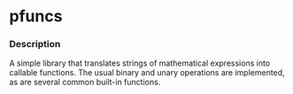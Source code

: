 # pfuncs #

### Description ###

A simple library that translates strings of mathematical expressions into
callable functions. The usual binary and unary operations are implemented,
as are several common built-in functions.